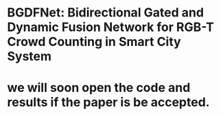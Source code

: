# BGDFNet: Bidirectional Gated and Dynamic Fusion Network for RGB-T Crowd Counting in Smart City System
# we will soon open the code and results if the paper is be accepted.
